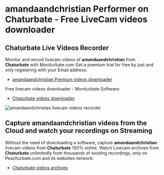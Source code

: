 # amandaandchristian Performer on Chaturbate - Free LiveCam videos downloader

## Chaturbate Live Videos Recorder

Monitor and record livecam videos of **amandaandchristian** from **Chaturbate** with Moniturbate.com
Get a premium trial for free by just and only registering with your Email address:
* [amandaandchristian Premium videos downloader](https://moniturbate.com/request-demo-licence-key.html)

Free livecam videos downloader - Moniturbate Software:
* [Chaturbate videos downloader](https://moniturbate.com/moniturbate-download-software.html)

![amandaandchristian livecam videos recorder](https://peachurnet.com/templates/moniturbate-software.png)


## Capture amandaandchristian videos from the Cloud and watch your recordings on Streaming

Without the need of downloading a software, capture **amandaandchristian** livecam videos from **Chaturbate** 100% online.
Watch Livecam archives from **Chaturbate** unlimitedly from thousands of existing recordings, only on Peachurbate.com and its websites network:
* [Chaturbate videos archives](https://peachurnet.com/)